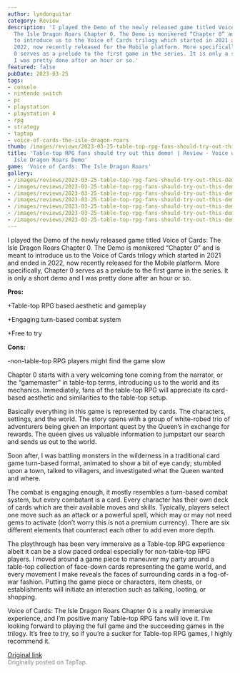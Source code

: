 ```yaml
---
author: lyndonguitar
category: Review
description: 'I played the Demo of the newly released game titled Voice of Cards:
  The Isle Dragon Roars Chapter 0. The Demo is monikered “Chapter 0” and is meant
  to introduce us to the Voice of Cards trilogy which started in 2021 and ended in
  2022, now recently released for the Mobile platform. More specifically, Chapter
  0 serves as a prelude to the first game in the series. It is only a short demo and
  I was pretty done after an hour or so.'
featured: false
pubDate: 2023-03-25
tags:
- console
- nintendo switch
- pc
- playstation
- playstation 4
- rpg
- strategy
- taptap
- voice-of-cards-the-isle-dragon-roars
thumb: /images/reviews/2023-03-25-table-top-rpg-fans-should-try-out-this-demo--review---voice-of-cards-the-isle-dragon-roar-0.avif
title: 'Table-top RPG fans should try out this demo! | Review - Voice of Cards: The
  Isle Dragon Roars Demo'
game: 'Voice of Cards: The Isle Dragon Roars'
gallery:
- /images/reviews/2023-03-25-table-top-rpg-fans-should-try-out-this-demo--review---voice-of-cards-the-isle-dragon-roar-0.avif
- /images/reviews/2023-03-25-table-top-rpg-fans-should-try-out-this-demo--review---voice-of-cards-the-isle-dragon-roar-1.avif
- /images/reviews/2023-03-25-table-top-rpg-fans-should-try-out-this-demo--review---voice-of-cards-the-isle-dragon-roar-2.avif
- /images/reviews/2023-03-25-table-top-rpg-fans-should-try-out-this-demo--review---voice-of-cards-the-isle-dragon-roar-3.avif
- /images/reviews/2023-03-25-table-top-rpg-fans-should-try-out-this-demo--review---voice-of-cards-the-isle-dragon-roar-4.avif
- /images/reviews/2023-03-25-table-top-rpg-fans-should-try-out-this-demo--review---voice-of-cards-the-isle-dragon-roar-5.avif
- /images/reviews/2023-03-25-table-top-rpg-fans-should-try-out-this-demo--review---voice-of-cards-the-isle-dragon-roar-6.avif
---
```

I played the Demo of the newly released game titled Voice of Cards: The Isle Dragon Roars Chapter 0. The Demo is monikered “Chapter 0” and is meant to introduce us to the Voice of Cards trilogy which started in 2021 and ended in 2022, now recently released for the Mobile platform. More specifically, Chapter 0 serves as a prelude to the first game in the series. It is only a short demo and I was pretty done after an hour or so.


**Pros:**


+Table-top RPG based aesthetic and gameplay

+Engaging turn-based combat system

+Free to try


**Cons:**


-non-table-top RPG players might find the game slow

Chapter 0 starts with a very welcoming tone coming from the narrator, or the “gamemaster” in table-top terms, introducing us to the world and its mechanics. Immediately, fans of the table-top RPG will appreciate its card-based aesthetic and similarities to the table-top setup.

Basically everything in this game is represented by cards. The characters, settings, and the world. The story opens with a group of white-robed trio of adventurers being given an important quest by the Queen’s in exchange for rewards. The queen gives us valuable information to jumpstart our search and sends us out to the world.

Soon after, I was battling monsters in the wilderness in a traditional card game turn-based format, animated to show a bit of eye candy; stumbled upon a town, talked to villagers, and investigated what the Queen wanted and where.

The combat is engaging enough, it mostly resembles a turn-based combat system, but every combatant is a card. Every character has their own deck of cards which are their available moves and skills. Typically, players select one move such as an attack or a powerful spell, which may or may not need gems to activate (don’t worry this is not a premium currency). There are six different elements that counteract each other to add even more depth.

The playthrough has been very immersive as a Table-top RPG experience albeit it can be a slow paced ordeal especially for non-table-top RPG players. I moved around a game piece to maneuver my party around a table-top collection of face-down cards representing the game world, and every movement I make reveals the faces of surrounding cards in a fog-of-war fashion. Putting the game piece or characters, item chests, or establishments will initiate an interaction such as talking, looting, or shopping.

Voice of Cards: The Isle Dragon Roars Chapter 0 is a really immersive experience, and I’m positive many Table-top RPG fans will love it. I’m looking forward to playing the full game and the succeeding games in the trilogy. It’s free to try, so if you’re a sucker for Table-top RPG games, I highly recommend it.

[Original link](https://www.taptap.io/post/4891307)<br><span style="font-size: 0.95em; color: #888;">Originally posted on TapTap.</span>